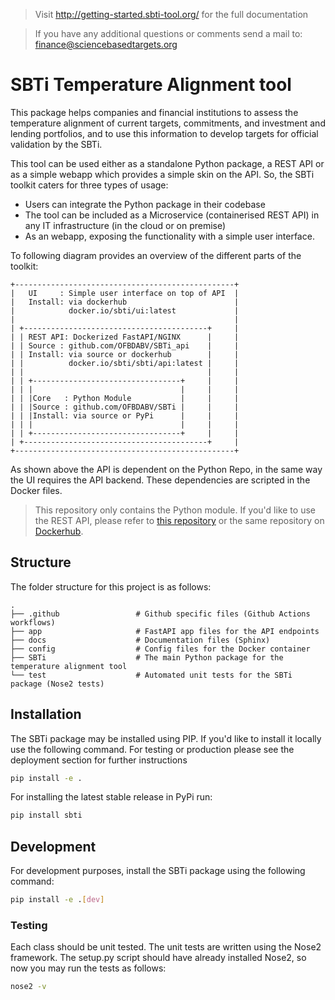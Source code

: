 > Visit http://getting-started.sbti-tool.org/ for the full documentation

> If you have any additional questions or comments send a mail to: finance@sciencebasedtargets.org

# SBTi Temperature Alignment tool

This package helps companies and financial institutions to assess the temperature alignment of current
targets, commitments, and investment and lending portfolios, and to use this information to develop
targets for official validation by the SBTi.

This tool can be used either as a standalone Python package, a REST API or as a simple webapp which provides a simple skin on the API.
So, the SBTi toolkit caters for three types of usage:

- Users can integrate the Python package in their codebase
- The tool can be included as a Microservice (containerised REST API) in any IT infrastructure (in the cloud or on premise)
- As an webapp, exposing the functionality with a simple user interface.

To following diagram provides an overview of the different parts of the toolkit:

    +-------------------------------------------------+
    |   UI     : Simple user interface on top of API  |
    |   Install: via dockerhub                        |
    |            docker.io/sbti/ui:latest             |
    |                                                 |
    | +-----------------------------------------+     |
    | | REST API: Dockerized FastAPI/NGINX      |     |
    | | Source : github.com/OFBDABV/SBTi_api    |     |
    | | Install: via source or dockerhub        |     |
    | |          docker.io/sbti/sbti/api:latest |     |
    | |                                         |     |
    | | +---------------------------------+     |     |
    | | |                                 |     |     |
    | | |Core   : Python Module           |     |     |
    | | |Source : github.com/OFBDABV/SBTi |     |     |
    | | |Install: via source or PyPi      |     |     |
    | | |                                 |     |     |
    | | +---------------------------------+     |     |
    | +-----------------------------------------+     |
    +-------------------------------------------------+

As shown above the API is dependent on the Python Repo, in the same way the UI requires the API backend. These dependencies are scripted in the Docker files.

> This repository only contains the Python module. If you'd like to use the REST API, please refer to [this repository](https://github.com/OFBDABV/SBTi_api) or the same repository on [Dockerhub](https://docker.io/sbti/sbti/api:latest).

## Structure

The folder structure for this project is as follows:

    .
    ├── .github                 # Github specific files (Github Actions workflows)
    ├── app                     # FastAPI app files for the API endpoints
    ├── docs                    # Documentation files (Sphinx)
    ├── config                  # Config files for the Docker container
    ├── SBTi                    # The main Python package for the temperature alignment tool
    └── test                    # Automated unit tests for the SBTi package (Nose2 tests)

## Installation

The SBTi package may be installed using PIP. If you'd like to install it locally use the following command. For testing or production please see the deployment section for further instructions

```bash
pip install -e .
```

For installing the latest stable release in PyPi run:

```bash
pip install sbti
```

## Development

For development purposes, install the SBTi package using the following command:

```bash
pip install -e .[dev]
```

### Testing

Each class should be unit tested. The unit tests are written using the Nose2 framework.
The setup.py script should have already installed Nose2, so now you may run the tests as follows:

```bash
nose2 -v
```
